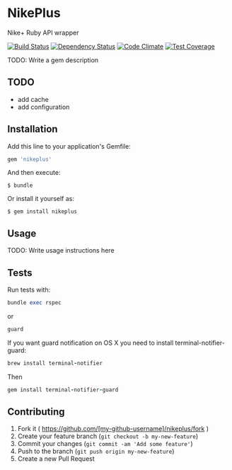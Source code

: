 # NikePlus

Nike+ Ruby API wrapper

[![Build Status](https://travis-ci.org/jumichot/nikeplus.svg?branch=master)](https://travis-ci.org/jumichot/nikeplus)
[![Dependency Status](https://gemnasium.com/jumichot/nikeplus.svg)](https://gemnasium.com/jumichot/nikeplus)
[![Code Climate](https://codeclimate.com/github/jumichot/nikeplus/badges/gpa.svg)](https://codeclimate.com/github/jumichot/nikeplus)
[![Test Coverage](https://codeclimate.com/github/jumichot/nikeplus/badges/coverage.svg)](https://codeclimate.com/github/jumichot/nikeplus)

TODO: Write a gem description

## TODO
- add cache
- add configuration

## Installation

Add this line to your application's Gemfile:

```ruby
gem 'nikeplus'
```

And then execute:

    $ bundle

Or install it yourself as:

    $ gem install nikeplus

## Usage

TODO: Write usage instructions here

## Tests
Run tests with:
```ruby
bundle exec rspec
```
or
```ruby
guard
```
If you want guard notification on OS X you need to install terminal-notifier-guard:
```ruby
brew install terminal-notifier
```
Then
```ruby
gem install terminal-notifier-guard
```

## Contributing

1. Fork it ( https://github.com/[my-github-username]/nikeplus/fork )
2. Create your feature branch (`git checkout -b my-new-feature`)
3. Commit your changes (`git commit -am 'Add some feature'`)
4. Push to the branch (`git push origin my-new-feature`)
5. Create a new Pull Request
